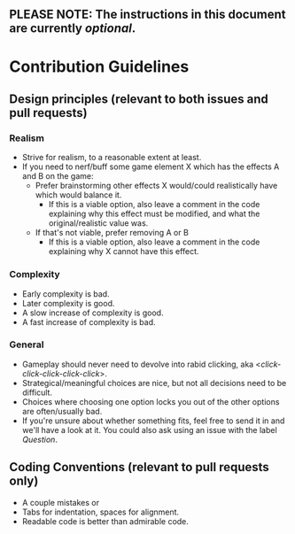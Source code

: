 

## **PLEASE NOTE: The instructions in this document are currently *optional*.**  
  
  
  
  
  
# Contribution Guidelines
## Design principles (relevant to both issues and pull requests)
### Realism
* Strive for realism, to a reasonable extent at least.
* If you need to nerf/buff some game element X which has the effects A and B on the game:
  <ul type="decimal" markdown="1">
    <li>  Prefer brainstorming other effects X would/could realistically have which would balance it.
      <ul><li> If this is a viable option,
      also leave a comment in the code explaining why this effect must be modified,
      and what the original/realistic value was.</li></ul>
    </li>
    <li>  If that's not viable, prefer removing A or B
      <ul><li>If this is a viable option, also leave a comment in the code explaining why X cannot have this effect.</li></ul>
    </li>
  </ul>
### Complexity
* Early complexity is bad.
* Later complexity is good.
* A slow increase of complexity is good.
* A fast increase of complexity is bad.
### General
* Gameplay should never need to devolve into rabid clicking, aka <*click-click-click-click-click*>.
* Strategical/meaningful choices are nice, but not all decisions need to be difficult.
* Choices where choosing one option locks you out of the other options are often/usually bad.
* If you're unsure about whether something fits, feel free to send it in and we'll have a look at it. You could also ask using an issue with the label *Question*.

## Coding Conventions (relevant to pull requests only)
* A couple mistakes or 
* Tabs for indentation, spaces for alignment.
* Readable code is better than admirable code.
